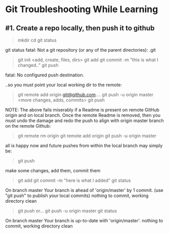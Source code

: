Git Troubleshooting While Learning
==============================================

#1. Create a repo locally, then push it to github
---

>mkdir <new repo>
>cd <new repo>
>git status

git status
fatal: Not a git repository (or any of the parent directories): .git

>git init
><add, create, files, dirs>
>git add <file or dir>
>git commit -m "this is what I changed.."
>git push

fatal: No configured push destination.

..so you must point your local working dir to the remote:

>git remote add origin git@github.com....
>git push -u origin master
><more changes, adds, commits>
>git push

NOTE: The above fails miserably if a Readme is present 
on remote GitHub origin and on local branch. Once
the remote Readme is removed, then you must undo 
the damage and redo the push to align with origin
master branch on the remote Github:

>git remote rm origin
>git remote add origin <ssh url>
>git push -u origin master

all is happy now and future pushes from within
the local branch may simply be:

>git push

make some changes, add them, commit them

>git add <filename>
>git commit -m "here is what I added"
>git status

On branch master
Your branch is ahead of 'origin/master' by 1 commit.
  (use "git push" to publish your local commits)
nothing to commit, working directory clean

>git push    or...
>git push -u origin master
>git status

On branch master
Your branch is up-to-date with 'origin/master'.
nothing to commit, working directory clean

